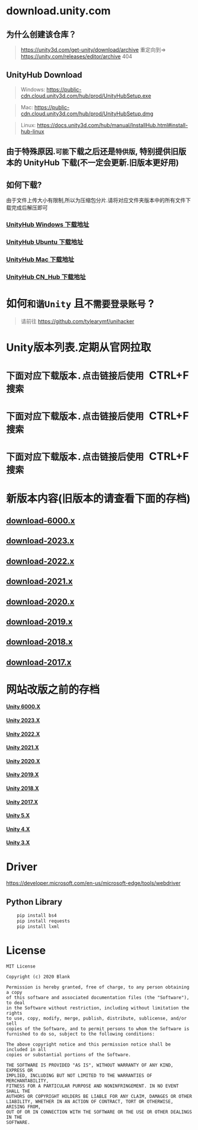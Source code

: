 # download.unity.com

## 为什么创建该仓库？

> https://unity3d.com/get-unity/download/archive 重定向到=> https://unity.com/releases/editor/archive    404

## UnityHub Download

> Windows: https://public-cdn.cloud.unity3d.com/hub/prod/UnityHubSetup.exe

> Mac: https://public-cdn.cloud.unity3d.com/hub/prod/UnityHubSetup.dmg

> Linux: https://docs.unity3d.com/hub/manual/InstallHub.html#install-hub-linux

## 由于特殊原因.`可能`下载之后还是`特供版`, 特别提供旧版本的 UnityHub 下载(不一定会更新.旧版本更好用)

## 如何下载?

由于文件上传大小有限制,所以为压缩包分片.请将对应文件夹版本中的所有文件下载完成后解压即可

### [UnityHub Windows 下载地址](UnityHub/Win)

### [UnityHub Ubuntu 下载地址](UnityHub/Ubuntu)

### [UnityHub Mac 下载地址](UnityHub/Mac)

### [UnityHub CN_Hub 下载地址](UnityHub/CN_Hub)

# 如何`和谐Unity` 且`不需要登录账号` ?

> 请前往 https://github.com/tylearymf/unihacker

# Unity版本列表.定期从官网拉取

# `下面对应下载版本.点击链接后使用 `CTRL+F` 搜索`

# `下面对应下载版本.点击链接后使用 `CTRL+F` 搜索`

# `下面对应下载版本.点击链接后使用 `CTRL+F` 搜索`

# 新版本内容(旧版本的请查看下面的存档)

## [download-6000.x](download-6000.md)

## [download-2023.x](download-2023.md)

## [download-2022.x](download-2022.md)

## [download-2021.x](download-2021.md)

## [download-2020.x](download-2020.md)

## [download-2019.x](download-2019.md)

## [download-2018.x](download-2018.md)

## [download-2017.x](download-2017.md)

# 网站改版之前的存档

#### [Unity 6000.X](archive/download-archive-6000.md)

#### [Unity 2023.X](archive/download-archive-2023.md)

#### [Unity 2022.X](archive/download-archive-2022.md)

#### [Unity 2021.X](archive/download-archive-2021.md)

#### [Unity 2020.X](archive/download-archive-2020.md)

#### [Unity 2019.X](archive/download-archive-2019.md)

#### [Unity 2018.X](archive/download-archive-2018.md)

#### [Unity 2017.X](archive/download-archive-2017.md)

#### [Unity 5.X](archive/download-archive-5.md)

#### [Unity 4.X](archive/download-archive-4.md)

#### [Unity 3.X](archive/download-archive-3.md)

# Driver

https://developer.microsoft.com/en-us/microsoft-edge/tools/webdriver

## Python Library

```bash
    pip install bs4
    pip install requests
    pip install lxml
```

# License

```
MIT License

Copyright (c) 2020 Blank

Permission is hereby granted, free of charge, to any person obtaining a copy
of this software and associated documentation files (the "Software"), to deal
in the Software without restriction, including without limitation the rights
to use, copy, modify, merge, publish, distribute, sublicense, and/or sell
copies of the Software, and to permit persons to whom the Software is
furnished to do so, subject to the following conditions:

The above copyright notice and this permission notice shall be included in all
copies or substantial portions of the Software.

THE SOFTWARE IS PROVIDED "AS IS", WITHOUT WARRANTY OF ANY KIND, EXPRESS OR
IMPLIED, INCLUDING BUT NOT LIMITED TO THE WARRANTIES OF MERCHANTABILITY,
FITNESS FOR A PARTICULAR PURPOSE AND NONINFRINGEMENT. IN NO EVENT SHALL THE
AUTHORS OR COPYRIGHT HOLDERS BE LIABLE FOR ANY CLAIM, DAMAGES OR OTHER
LIABILITY, WHETHER IN AN ACTION OF CONTRACT, TORT OR OTHERWISE, ARISING FROM,
OUT OF OR IN CONNECTION WITH THE SOFTWARE OR THE USE OR OTHER DEALINGS IN THE
SOFTWARE.
```
